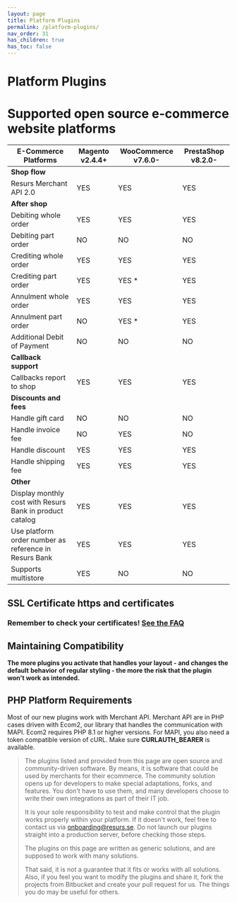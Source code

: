 ```yaml
---
layout: page
title: Platform Plugins
permalink: /platform-plugins/
nav_order: 31
has_children: true
has_toc: false
---
```


# Platform Plugins

# Supported open source e-commerce website platforms

| E-Commerce Platforms                                     | Magento v2.4.4+ | WooCommerce v7.6.0- | PrestaShop v8.2.0- | 
|----------------------------------------------------------|-----------------|---------------------|--------------------|
| **Shop flow**                                            |                 |                     |                    | 
| Resurs Merchant API 2.0                                  | YES             | YES                 | YES                |
| **After shop**                                           |                 |                     |                    |                                               
| Debiting whole order                                     | YES             | YES                 | YES                |
| Debiting part order                                      | NO              | NO                  | NO                 |
| Crediting whole order                                    | YES             | YES                 | YES                |
| Crediting part order                                     | YES             | YES \*              | YES                |
| Annulment whole order                                    | YES             | YES                 | YES                |
| Annulment part order                                     | NO              | YES \*              | YES                |
| Additional Debit of Payment                              | NO              | NO                  | NO                 |
| **Callback support**                                     |                 |                     |                    |
| Callbacks report to shop                                 | YES             | YES                 | YES                |
| **Discounts and fees**                                   |                 |                     |                    |
| Handle gift card                                         | NO              | NO                  | NO                 |
| Handle invoice fee                                       | NO              | YES                 | NO                 |
| Handle discount                                          | YES             | YES                 | YES                |
| Handle shipping fee                                      | YES             | YES                 | YES                |
| **Other**                                                |                 |                     |                    |
| Display monthly cost with Resurs Bank in product catalog | YES             | YES                 | YES                |
| Use platform order number as reference in Resurs Bank    | YES             | YES                 | YES                |
| Supports multistore                                      | YES             | NO                  | NO                 |

<!---
| E-Commerce Platforms                                        | Magentov2.3.x-v2.4.x                                    | WooCommerceRead more                          | OpenCartv1.5.x - v3.x End of life: September, 2023     | PrestaShopv1.6.1.x / v1.7.7.x End of life: October 1, 2022 | PrestaShopv1.7.7.x End of life: September, 2023 |
|-------------------------------------------------------------|---------------------------------------------------------|-----------------------------------------------|--------------------------------------------------------|------------------------------------------------------------|------------------------------------------------|
| **Shop flow**                                               |                                                         |                                               |                                                        |                                                            |                                                |
| Resurs Checkout                      | YES (Not Denmark)  | NO   | YES (Not Denmark) | YES (Not Denmark)     | NO    |
| Simplified Flow  | YES              | NO   | NO            | NO                | YES     |
| Resurs Merchant API 2.0](merchant-api-2.0)                 | NO             | YES    | NO            | NO                | NO    |
|  **After shop**                                             |                                                         |                                               |                                                        |                                                            |                                                |
|  Debiting whole order                                       | YES              | YES    | NO            | NO                | YES     |
|  Debiting part order                                        | NO             | NO   | NO            | NO                | NO    |
| Crediting whole order                                       | YES              | YES    | NO            | NO                | YES     |
|  Crediting part order                                       | YES              | YES \* | NO            | NO                | YES     |
|  Annulment whole order                                      | YES              | YES    | NO            | NO                | YES     |
|  Annulment part order                                       | NO             | YES \* | NO            | NO                | YES     |
|  Additional Debit of Payment                                | NO             | NO   | NO            | NO                | NO    |
| ** Callback support**                                       |                                                         |                                               |                                                        |                                                            |                                                |
|  Callbacks report to shop                                   | YES              | YES    | YES             | YES                 | YES     |
| **Discounts and fees  **                                    |                                                         |                                               |                                                        |                                                            |                                                |
|  Handle gift card                                           | NO             | NO   |  YES            | NO                | NO    |
|  Handle invoice fee                                         | NO             | YES    |  NO           | NO                | NO    |
|  Handle discount                                            | YES              | YES    |  YES            | YES                 | YES     |
|  Handle shipping fee                                        | YES              | YES    |  YES            | YES                 | YES     |
| **Other**                                                   |                                                         |                                               |                                                        |                                                            |                                                |
| Display monthly cost with Resurs Bank in product catalog    | YES              | YES    | YES             | YES                 | YES     |
| Use platform order number as reference in Resurs Bank       | YES              | YES    | YES             | YES                 | YES     |
|  Supports multistore                                        | YES              | NO   | YES             | NO                | NO    |
-->

## SSL Certificate https and certificates

### Remember to check your certificates! [See the FAQ](/faq/)

## Maintaining Compatibility

**The more plugins you activate that handles your layout - and changes
the default** **behavior** **of regular styling - the more the risk that
the plugin won't work as intended.**

## PHP Platform Requirements

Most of our new plugins work with Merchant API. Merchant API are in PHP cases driven with Ecom2, our library that
handles the communication with MAPI. Ecom2 requires PHP 8.1 or higher versions. For MAPI, you also need a token
compatible version of cURL. Make sure **CURLAUTH_BEARER** is available.

> The plugins listed and provided from this page are open source and
> community-driven software. By means, it is software that could be used
> by merchants for their ecommerce. The community solution opens up for
> developers to make special adaptations, forks, and features. You don't
> have to use them, and many developers choose to write their own
> integrations as part of their IT job.
>
> It is your sole responsibility to test and make control that
> the plugin works properly within your platform. If it doesn't work,
> feel free to contact us via onboarding@resurs.se. Do not launch our
> plugins straight into a production server, before checking those steps.
>
> The plugins on this page are written as generic solutions, and are
> supposed to work with many solutions.
>
> That said, it is not a guarantee that it fits or works with
> all solutions. Also, if you feel you want to modify the plugins and
> share it, fork the projects from Bitbucket and create your pull
> request for us. The things you do may be useful for others.
